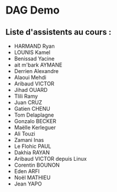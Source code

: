 # DAG Demo

## Liste d'assistents au cours :

- HARMAND Ryan
- LOUNIS Kamel
- Benissad Yacine
- ait m'bark AYMANE
- Derrien Alexandre
- Alaoui Mehdi
- Aribaud VICTOR
- Jihad OUARD
- Tlili Ramy
- Juan CRUZ
- Gatien CHENU
- Tom Delaplagne
- Gonzalo BECKER
- Maëlle Kerleguer
- Ali Touzi
- Zamani Inas
- Le Flohic PAUL
- Dakhia RAYAN
- Aribaud VICTOR depuis Linux
- Corentin BOUNON
- Eden ARFI
- Noël MATHIEU
- Jean YAPO
